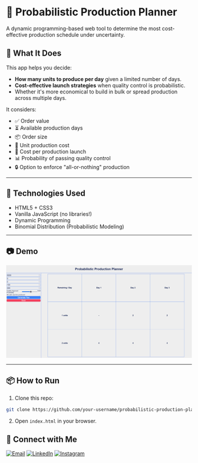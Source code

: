 # 🎯 Probabilistic Production Planner

A dynamic programming-based web tool to determine the most cost-effective production schedule under uncertainty.

## 🧠 What It Does

This app helps you decide:
- **How many units to produce per day** given a limited number of days.
- **Cost-effective launch strategies** when quality control is probabilistic.
- Whether it's more economical to build in bulk or spread production across multiple days.

It considers:
- ✅ Order value
- ⏳ Available production days
- 📦 Order size
- 💸 Unit production cost
- 🚀 Cost per production launch
- 📊 Probability of passing quality control
- 🔒 Option to enforce "all-or-nothing" production

---

## 🚀 Technologies Used

- HTML5 + CSS3
- Vanilla JavaScript (no libraries!)
- Dynamic Programming
- Binomial Distribution (Probabilistic Modeling)

---

## 📷 Demo

![App Screenshot](demo.png) <!-- Optional: Replace with a real screenshot or remove this section -->

---

## 📦 How to Run

1. Clone this repo:
```bash
git clone https://github.com/your-username/probabilistic-production-planner.git
```
2. Open ```index.html``` in your browser.

## 🔗 Connect with Me
[![Email](https://img.shields.io/badge/Email-D14836?style=for-the-badge&logo=gmail&logoColor=white)](mailto:mohamad.m.khoda03@gmail.com)
[![LinkedIn](https://img.shields.io/badge/LinkedIn-0A66C2?style=for-the-badge&logo=linkedin&logoColor=white)](https://www.linkedin.com/in/mohammad-mahdi-khodadadi)
[![Instagram](https://img.shields.io/badge/Instagram-E4405F?style=for-the-badge&logo=instagram&logoColor=white)](https://instagram.com/mahdi.khodadadi03)

